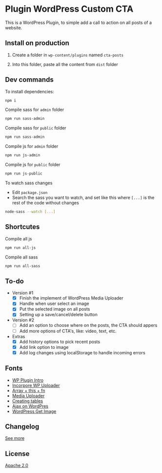 # Plugin WordPress Custom CTA

This is a WordPress Plugin, to simple add a call to action on all posts of a website.

## Install on production

1. Create a folder in `wp-content/plugins` named `cta-posts`

2. Into this folder, paste all the content from `dist` folder

## Dev commands

To install dependencies:

```bash
npm i
```

Compile sass for `admin` folder

```bash
npm run sass-admin
```

Compile sass for `public` folder

```bash
npm run sass-admin
```

Compile js for `admin` folder

```bash
npm run js-admin
```

Compile js for `public` folder

```bash
npm run js-public
```

To watch sass changes

- Edit `package.json`
- Search the sass you want to watch, and set like this where `[...]` is the rest of the code without changes

```bash
node-sass --watch [...]
```

## Shortcutes

Compile all js

```bash
npm run all-js
```

Compile all sass

```bash
npm run all-sass
```

## To-do

- Version #1
  - [x] Finish the implement of WordPress Media Uploader
  - [x] Handle when user select an image
  - [x] Put the selected image on all posts
  - [x] Setting up a save/cancel/delete button
- Version #2
  - [ ] Add an option to choose where on the posts, the CTA should appers
  - [ ] Add more options of CTA's, like: video, text, etc.
- Extras
  - [x] Add history options to pick recent posts
  - [x] Add link option to image
  - [x] Add log changes using localStorage to handle incoming errors

## Fonts

- [WP Plugin Intro](https://developer.wordpress.org/plugins/intro/)
- [Incorpore WP Uploader](https://www.inkthemes.com/code-to-integrate-wordpress-media-uploader-in-plugintheme/)
- [Array + this + fn](https://stackoverflow.com/questions/14553623/what-does-mean-arraythis-some-method-string)
- [Media Uploader](http://qnimate.com/adding-a-single-image-using-wordpress-media-uploader/)
- [Creating tables](https://codex.wordpress.org/Creating_Tables_with_Plugins)
- [Ajax on WordPres](https://codex.wordpress.org/AJAX_in_Plugins)
- [WordPress Get Image](https://developer.wordpress.org/reference/functions/wp_get_attachment_image_src/)

## Changelog

[See more](CHANGELOG.md)

## License

[Apache 2.0](LICENSE)
